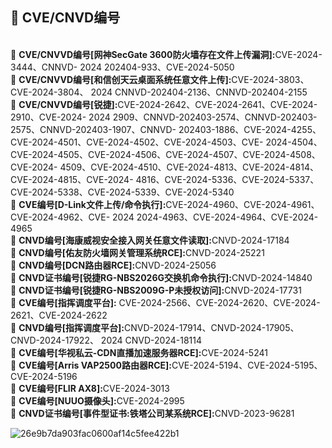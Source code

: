 ## 👾 CVE/CNVD编号


<br>🥷 <strong>CVE/CNVVD编号[网神SecGate 3600防火墙存在文件上传漏洞]:</strong>CVE-2024-3444、CNNVD- 2024 202404-933、CVE-2024-5050
<br>🥷 <strong>CVE/CNVVD编号[和信创天云桌面系统任意文件上传]:</strong>CVE-2024-3803、CVE-2024-3804、 2024 CNNVD-202404-2136、CNNVD-202404-2155
<br>🥷 <strong>CVE/CNVVD编号[锐捷]:</strong>CVE-2024-2642、CVE-2024-2641、CVE-2024-2910、CVE-2024- 2024 2909、CNNVD-202403-2574、CNNVD-202403-2575、CNNVD-202403-1907、CNNVD- 202403-1886、CVE-2024-4255、CVE-2024-4501、CVE-2024-4502、CVE-2024-4503、CVE- 2024-4504、CVE-2024-4505、CVE-2024-4506、CVE-2024-4507、CVE-2024-4508、CVE-2024- 4509、CVE-2024-4510、CVE-2024-4813、CVE-2024-4814、CVE-2024-4815、CVE-2024- 4816、CVE-2024-5336、CVE-2024-5337、CVE-2024-5338、CVE-2024-5339、CVE-2024-5340
<br>🥷 <strong>CVE编号[D-Link文件上传/命令执行]:</strong>CVE-2024-4960、CVE-2024-4961、CVE-2024-4962、CVE- 2024 2024-4963、CVE-2024-4964、CVE-2024-4965
<br>🥷 <strong>CNVD编号[海康威视安全接入网关任意文件读取]:</strong>CNVD-2024-17184 
<br>🥷 <strong>CNVD编号[佑友防火墙网关管理系统RCE]:</strong>CNVD-2024-25221 
<br>🥷 <strong>CNVD编号[DCN路由器RCE]:</strong>CNVD-2024-25056 
<br>🥷 <strong>CNVD证书编号[锐捷RG-NBS2026G交换机命令执行]:</strong>CNVD-2024-14840 
<br>🥷 <strong>CNVD证书编号[锐捷RG-NBS2009G-P未授权访问]:</strong>CNVD-2024-17731
<br>🥷 <strong>CVE编号[指挥调度平台]:</strong> CVE-2024-2566、CVE-2024-2620、CVE-2024-2621、CVE-2024-2622 
<br>🥷 <strong>CNVD编号[指挥调度平台]:</strong>CNVD-2024-17914、CNVD-2024-17905、CNVD-2024-17922、 2024 CNVD-2024-18114
<br>🥷 <strong>CVE编号[华视私云-CDN直播加速服务器RCE]:</strong>CVE-2024-5241 
<br>🥷 <strong>CVE编号[Arris VAP2500路由器RCE]:</strong>CVE-2024-5194、CVE-2024-5195、CVE-2024-5196 
<br>🥷 <strong>CVE编号[FLIR AX8]:</strong>CVE-2024-3013 
<br>🥷 <strong>CVE编号[NUUO摄像头]:</strong>CVE-2024-2995
<br>🥷 <strong>CNVD证书编号[事件型证书:铁塔公司某系统RCE]:</strong>CNVD-2023-96281
<br>

![26e9b7da903fac0600af14c5fee422b1](https://github.com/h0e4a0r1t/h0e4a0r1t/assets/48357278/84b608da-9b84-4619-bd79-eecd01cb8e1c)
